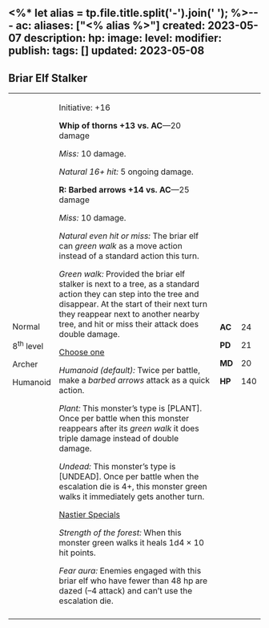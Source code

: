 <%* let alias = tp.file.title.split('-').join(' '); %>---
ac: 
aliases: ["<% alias %>"]
created: 2023-05-07
description: 
hp: 
image: 
level: 
modifier: 
publish: 
tags: []
updated: 2023-05-08
---

## Briar Elf Stalker

<table>
<colgroup>
<col style="width: 16%" />
<col style="width: 71%" />
<col style="width: 5%" />
<col style="width: 6%" />
</colgroup>
<tbody>
<tr class="odd">
<td><p>Normal</p>
<p>8<sup>th</sup> level</p>
<p>Archer</p>
<p>Humanoid</p></td>
<td><p>Initiative: +16</p>
<p><strong>Whip of thorns +13 vs. AC</strong>—20 damage</p>
<p><em>Miss:</em> 10 damage.</p>
<p><em>Natural 16+ hit:</em> 5 ongoing damage.</p>
<p><strong>R: Barbed arrows +14 vs. AC</strong>—25 damage</p>
<p><em>Miss:</em> 10 damage.</p>
<p><em>Natural even hit or miss:</em> The briar elf can <em>green
walk</em> as a move action instead of a standard action this turn.</p>
<p><em>Green walk:</em> Provided the briar elf stalker is next to a
tree, as a standard action they can step into the tree and disappear. At
the start of their next turn they reappear next to another nearby tree,
and hit or miss their attack does double damage.</p>
<p><u>Choose one</u></p>
<p><em>Humanoid (default):</em> Twice per battle, make a <em>barbed
arrows</em> attack as a quick action.</p>
<p><em>Plant:</em> This monster’s type is [PLANT]. Once per battle when
this monster reappears after its <em>green walk</em> it does triple
damage instead of double damage.</p>
<p><em>Undead:</em> This monster’s type is [UNDEAD]. Once per battle
when the escalation die is 4+, this monster green walks it immediately
gets another turn.</p>
<p><u>Nastier Specials</u></p>
<p><em>Strength of the forest:</em> When this monster green walks it
heals 1d4 × 10 hit points.</p>
<p><em>Fear aura:</em> Enemies engaged with this briar elf who have
fewer than 48 hp are dazed (–4 attack) and can’t use the escalation
die.</p></td>
<td><p><strong>AC</strong></p>
<p><strong>PD</strong></p>
<p><strong>MD</strong></p>
<p><strong>HP</strong></p></td>
<td><p>24</p>
<p>21</p>
<p>20</p>
<p>140</p></td>
</tr>
<tr class="even">
<td></td>
<td></td>
<td></td>
<td></td>
</tr>
</tbody>
</table>
